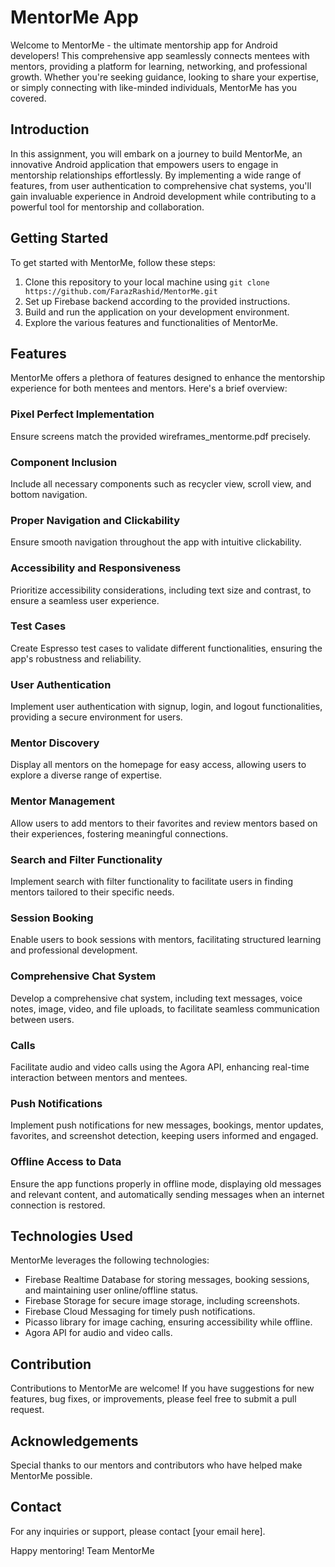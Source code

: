 # MentorMe App

Welcome to MentorMe - the ultimate mentorship app for Android developers! This comprehensive app seamlessly connects mentees with mentors, providing a platform for learning, networking, and professional growth. Whether you're seeking guidance, looking to share your expertise, or simply connecting with like-minded individuals, MentorMe has you covered.

## Introduction

In this assignment, you will embark on a journey to build MentorMe, an innovative Android application that empowers users to engage in mentorship relationships effortlessly. By implementing a wide range of features, from user authentication to comprehensive chat systems, you'll gain invaluable experience in Android development while contributing to a powerful tool for mentorship and collaboration.

## Getting Started

To get started with MentorMe, follow these steps:

1. Clone this repository to your local machine using `git clone https://github.com/FarazRashid/MentorMe.git`
2. Set up Firebase backend according to the provided instructions.
3. Build and run the application on your development environment.
4. Explore the various features and functionalities of MentorMe.

## Features

MentorMe offers a plethora of features designed to enhance the mentorship experience for both mentees and mentors. Here's a brief overview:

### Pixel Perfect Implementation
Ensure screens match the provided wireframes_mentorme.pdf precisely.

### Component Inclusion
Include all necessary components such as recycler view, scroll view, and bottom navigation.

### Proper Navigation and Clickability
Ensure smooth navigation throughout the app with intuitive clickability.

### Accessibility and Responsiveness
Prioritize accessibility considerations, including text size and contrast, to ensure a seamless user experience.

### Test Cases
Create Espresso test cases to validate different functionalities, ensuring the app's robustness and reliability.

### User Authentication
Implement user authentication with signup, login, and logout functionalities, providing a secure environment for users.

### Mentor Discovery
Display all mentors on the homepage for easy access, allowing users to explore a diverse range of expertise.

### Mentor Management
Allow users to add mentors to their favorites and review mentors based on their experiences, fostering meaningful connections.

### Search and Filter Functionality
Implement search with filter functionality to facilitate users in finding mentors tailored to their specific needs.

### Session Booking
Enable users to book sessions with mentors, facilitating structured learning and professional development.

### Comprehensive Chat System
Develop a comprehensive chat system, including text messages, voice notes, image, video, and file uploads, to facilitate seamless communication between users.

### Calls
Facilitate audio and video calls using the Agora API, enhancing real-time interaction between mentors and mentees.

### Push Notifications
Implement push notifications for new messages, bookings, mentor updates, favorites, and screenshot detection, keeping users informed and engaged.

### Offline Access to Data
Ensure the app functions properly in offline mode, displaying old messages and relevant content, and automatically sending messages when an internet connection is restored.

## Technologies Used

MentorMe leverages the following technologies:

- Firebase Realtime Database for storing messages, booking sessions, and maintaining user online/offline status.
- Firebase Storage for secure image storage, including screenshots.
- Firebase Cloud Messaging for timely push notifications.
- Picasso library for image caching, ensuring accessibility while offline.
- Agora API for audio and video calls.

## Contribution

Contributions to MentorMe are welcome! If you have suggestions for new features, bug fixes, or improvements, please feel free to submit a pull request.


## Acknowledgements

Special thanks to our mentors and contributors who have helped make MentorMe possible.

## Contact

For any inquiries or support, please contact [your email here].

Happy mentoring!
Team MentorMe

